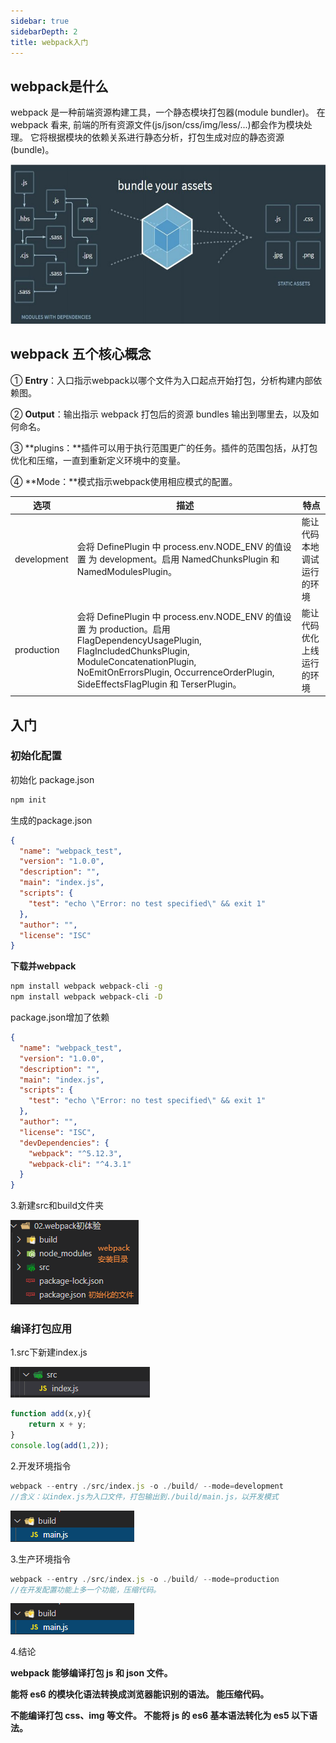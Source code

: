```yaml
---
sidebar: true
sidebarDepth: 2
title: webpack入门
---
```

## webpack是什么

 webpack 是一种前端资源构建工具，一个静态模块打包器(module bundler)。 在 webpack 看来, 前端的所有资源文件(js/json/css/img/less/...)都会作为模块处理。 它将根据模块的依赖关系进行静态分析，打包生成对应的静态资源(bundle)。

![img](./assets/d21da81b-ce40-4629-a4df-b61a2f17768a.jpg)

## webpack 五个核心概念

① **Entry**：入口指示webpack以哪个文件为入口起点开始打包，分析构建内部依赖图。

② **Output**：输出指示 webpack 打包后的资源 bundles 输出到哪里去，以及如何命名。

③ **plugins：**插件可以用于执行范围更广的任务。插件的范围包括，从打包优化和压缩，一直到重新定义环境中的变量。

④ **Mode：**模式指示webpack使用相应模式的配置。

| 选项        | 描述                                                         | 特点                        |
| ----------- | ------------------------------------------------------------ | --------------------------- |
| development | 会将 DefinePlugin 中 process.env.NODE_ENV 的值设置 为 development。启用 NamedChunksPlugin 和 NamedModulesPlugin。 | 能让代码本地调试 运行的环境 |
| production  | 会将 DefinePlugin 中 process.env.NODE_ENV 的值设置 为 production。启用 FlagDependencyUsagePlugin, FlagIncludedChunksPlugin, ModuleConcatenationPlugin, NoEmitOnErrorsPlugin, OccurrenceOrderPlugin, SideEffectsFlagPlugin 和 TerserPlugin。 | 能让代码优化上线 运行的环境 |

## 入门

### 初始化配置

初始化 package.json

```sh
npm init
```

生成的package.json

```json
{
  "name": "webpack_test",
  "version": "1.0.0",
  "description": "",
  "main": "index.js",
  "scripts": {
    "test": "echo \"Error: no test specified\" && exit 1"
  },
  "author": "",
  "license": "ISC"
}
```

**下载并webpack**

```sh
npm install webpack webpack-cli -g
npm install webpack webpack-cli -D
```

package.json增加了依赖

```json
{
  "name": "webpack_test",
  "version": "1.0.0",
  "description": "",
  "main": "index.js",
  "scripts": {
    "test": "echo \"Error: no test specified\" && exit 1"
  },
  "author": "",
  "license": "ISC",
  "devDependencies": {
    "webpack": "^5.12.3",
    "webpack-cli": "^4.3.1"
  }
}
```

3.新建src和build文件夹

![img](./assets/5d1ef2b9-e677-41aa-b87f-dbc305674362.png)

### 编译打包应用

1.src下新建index.js

![img](./assets/e6c4ff49-0c7c-42f8-a20d-c0441f7a7612.png)

 

```js
function add(x,y){
    return x + y;
}
console.log(add(1,2));
```

2.开发环境指令

 

```js
webpack --entry ./src/index.js -o ./build/ --mode=development
//含义：以index.js为入口文件，打包输出到./build/main.js，以开发模式
```

![img](./assets/24d0deee-1186-433f-9ac9-a344eaf1f2bd.png)

3.生产环境指令

```js
webpack --entry ./src/index.js -o ./build/ --mode=production
//在开发配置功能上多一个功能，压缩代码。
```

![img](./assets/9ea45223-d528-4849-9e3a-d0dead3591db.png)

4.结论 

**webpack 能够编译打包 js 和 json 文件。** 

**能将 es6 的模块化语法转换成浏览器能识别的语法。 能压缩代码。** 

**不能编译打包 css、img 等文件。 不能将 js 的 es6 基本语法转化为 es5 以下语法。**
